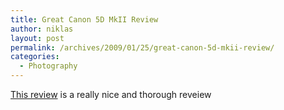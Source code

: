 ```yaml
---
title: Great Canon 5D MkII Review
author: niklas
layout: post
permalink: /archives/2009/01/25/great-canon-5d-mkii-review/
categories:
  - Photography
---
```

[This review][1] is a really nice and thorough reveiew

 [1]: http://www.the-digital-picture.com/Reviews/Canon-EOS-5D-Mark-II-DSLR-Digital-Camera-Review.aspx
